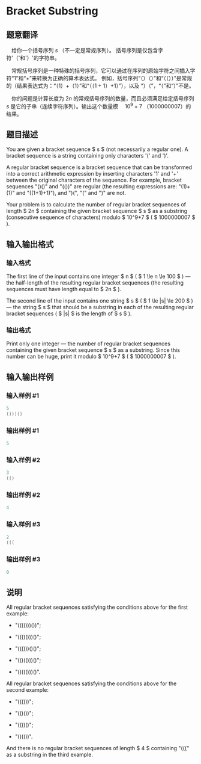 # Bracket Substring

## 题意翻译

　给你一个括号序列 $s$ （不一定是常规序列）。 括号序列是仅包含字符'（'和'）'的字符串。

　常规括号序列是一种特殊的括号序列，它可以通过在序列的原始字符之间插入字符“1”和“+”来转换为正确的算术表达式。 例如，括号序列“（）（）”和“（（））”是常规的（结果表达式为：“（1）+（1）”和“（（1 + 1）+1）”），以及 “）（”，“（”和“）”不是。

　你的问题是计算长度为 $2n$ 的常规括号序列的数量，而且必须满足给定括号序列 $s$ 是它的子串（连续字符序列）。输出这个数量模　 $10 ^ 9 + 7$ （1000000007）的结果。

## 题目描述

You are given a bracket sequence $ s $ (not necessarily a regular one). A bracket sequence is a string containing only characters '(' and ')'.

A regular bracket sequence is a bracket sequence that can be transformed into a correct arithmetic expression by inserting characters '1' and '+' between the original characters of the sequence. For example, bracket sequences "()()" and "(())" are regular (the resulting expressions are: "(1)+(1)" and "((1+1)+1)"), and ")(", "(" and ")" are not.

Your problem is to calculate the number of regular bracket sequences of length $ 2n $ containing the given bracket sequence $ s $ as a substring (consecutive sequence of characters) modulo $ 10^9+7 $ ( $ 1000000007 $ ).

## 输入输出格式

### 输入格式

The first line of the input contains one integer $ n $ ( $ 1 \le n \le 100 $ ) — the half-length of the resulting regular bracket sequences (the resulting sequences must have length equal to $ 2n $ ).

The second line of the input contains one string $ s $ ( $ 1 \le |s| \le 200 $ ) — the string $ s $ that should be a substring in each of the resulting regular bracket sequences ( $ |s| $ is the length of $ s $ ).

### 输出格式

Print only one integer — the number of regular bracket sequences containing the given bracket sequence $ s $ as a substring. Since this number can be huge, print it modulo $ 10^9+7 $ ( $ 1000000007 $ ).

## 输入输出样例

### 输入样例 #1

```cpp
5
()))()

```
### 输出样例 #1

```cpp
5

```
### 输入样例 #2

```cpp
3
(()

```
### 输出样例 #2

```cpp
4

```
### 输入样例 #3

```cpp
2
(((

```
### 输出样例 #3

```cpp
0

```
## 说明

All regular bracket sequences satisfying the conditions above for the first example:

- "(((()))())";

- "((()()))()";

- "((()))()()";

- "(()(()))()";

- "()((()))()".

All regular bracket sequences satisfying the conditions above for the second example:

- "((()))";

- "(()())";

- "(())()";

- "()(())".

And there is no regular bracket sequences of length $ 4 $ containing "(((" as a substring in the third example.

